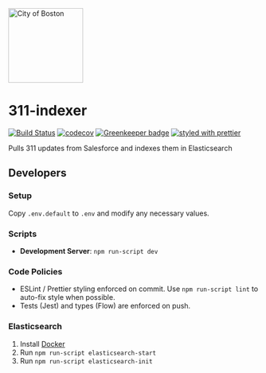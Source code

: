 <img src="https://cloud.githubusercontent.com/assets/9234/19400090/8c20c53c-9222-11e6-937c-02bce55e5301.png" alt="City of Boston" width="150" />

# 311-indexer

[![Build Status](https://travis-ci.org/CityOfBoston/311-indexer.svg?branch=develop)](https://travis-ci.org/CityOfBoston/311-indexer)
[![codecov](https://codecov.io/gh/CityOfBoston/311-indexer/branch/develop/graph/badge.svg)](https://codecov.io/gh/CityOfBoston/311-indexer)
[![Greenkeeper badge](https://badges.greenkeeper.io/CityOfBoston/311-indexer.svg)](https://greenkeeper.io/)
[![styled with prettier](https://img.shields.io/badge/styled_with-prettier-ff69b4.svg)](https://github.com/prettier/prettier)

Pulls 311 updates from Salesforce and indexes them in Elasticsearch

## Developers

### Setup

Copy `.env.default` to `.env` and modify any necessary values.

### Scripts

 * **Development Server**: `npm run-script dev`

### Code Policies

 * ESLint / Prettier styling enforced on commit. Use `npm run-script lint` to
   auto-fix style when possible.
 * Tests (Jest) and types (Flow) are enforced on push.

### Elasticsearch

 1. Install [Docker](https://www.docker.io/)
 1. Run `npm run-script elasticsearch-start`
 1. Run `npm run-script elasticsearch-init`

